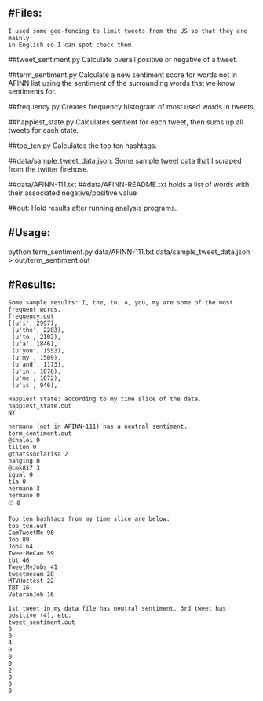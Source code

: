 #Files:
----------
```
I used some geo-fencing to limit tweets from the US so that they are mainly
in English so I can spot check them.
```

##tweet_sentiment.py
Calculate overall positive or negative of a tweet.


##term_sentiment.py
Calculate a new sentiment score for words not in AFINN list using the sentiment of the surrounding words that we know sentiments for.


##frequency.py
Creates frequency histogram of most used words in tweets.


##happiest_state.py
Calculates sentient for each tweet, then sums up all tweets for each state.


##top_ten.py
Calculates the top ten hashtags.


##data/sample_tweet_data.json:
Some sample tweet data that I scraped from the twitter firehose.


##data/AFINN-111.txt
##data/AFINN-README.txt
holds a list of words with their associated negative/positive value


##out:
Hold results after running analysis programs.


#Usage:
----------
python term_sentiment.py data/AFINN-111.txt data/sample_tweet_data.json > out/term_sentiment.out


#Results:
----------
```
Some sample results: I, the, to, a, you, my are some of the most frequent words.
frequency.out
[(u'i', 2997),
 (u'the', 2283),
 (u'to', 2102),
 (u'a', 1846),
 (u'you', 1553),
 (u'my', 1509),
 (u'and', 1173),
 (u'in', 1076),
 (u'me', 1072),
 (u'is', 946),
```


```
Happiest state: according to my time slice of the data.
happiest_state.out
NY
```


```
hermano (not in AFINN-111) has a neutral sentiment.
term_sentiment.out
@shalei 0
tilton 0
@thatssoclarisa 2
hanging 0
@cmk817 3
igual 0
tía 0
hermann 3
hermano 0
⚾ 0
```


```
Top ten hashtags from my time slice are below:
top_ten.out
CamTweetMe 90
Job 89
Jobs 64
TweetMeCam 59
tbt 46
TweetMyJobs 41
tweetmecam 28
MTVHottest 22
TBT 16
VeteranJob 16
```


```
1st tweet in my data file has neutral sentiment, 3rd tweet has positive (4), etc.
tweet_sentiment.out
0
0
4
0
0
0
2
0
0
0
```
